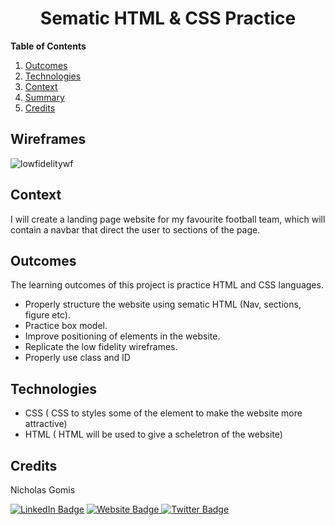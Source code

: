 <h1 align = "center">  Sematic HTML & CSS  Practice  </h1>


**Table of Contents**
1. [Outcomes](#{Outcomes}) 
2. [Technologies](#{Demo})
3. [Context](#{Context})
4. [Summary](#{Summary})
5. [Credits](#{Credits})


## Wireframes

<img src="https://i.ibb.co/SQFRkNF/Clean-Shot-2022-04-29-at-20-30-59-2x.png" alt="lowfidelitywf"/>


## Context
I will create a landing page website for my favourite football team, which will contain a navbar that direct the user to sections of the page.

## Outcomes

The learning outcomes of this project is practice HTML and CSS languages. 
- Properly structure the website using sematic HTML (Nav, sections, figure etc).
- Practice box model.
- Improve positioning of elements in the website.
- Replicate the low fidelity wireframes.
- Properly use class and ID


## Technologies
- CSS ( CSS to styles some of the element to make the website more attractive)
- HTML ( HTML  will be used to give a scheletron of the website)


## Credits

Nicholas Gomis

<p align="left">
  <a href="https://www.linkedin.com/in/nicholasgomis/">
    <img src="https://img.shields.io/badge/LinkedIn-blue?style=for-the-badge&logo=linkedin&logoColor=white" alt="LinkedIn Badge"></a>
  <a href="https://portfolio-nicholasgomis.vercel.app">
    <img src="https://img.shields.io/badge/Website-3b5998?style=for-the-badge&logo=google-chrome&logoColor=white" alt="Website Badge"/>
  </a>
  <a href="https://twitter.com/nicholasgomis">
    <img src="https://img.shields.io/badge/Twitter-blue?style=for-the-badge&logo=twitter&logoColor=white" alt="Twitter Badge"/>
  </a>
</p>
</br>

